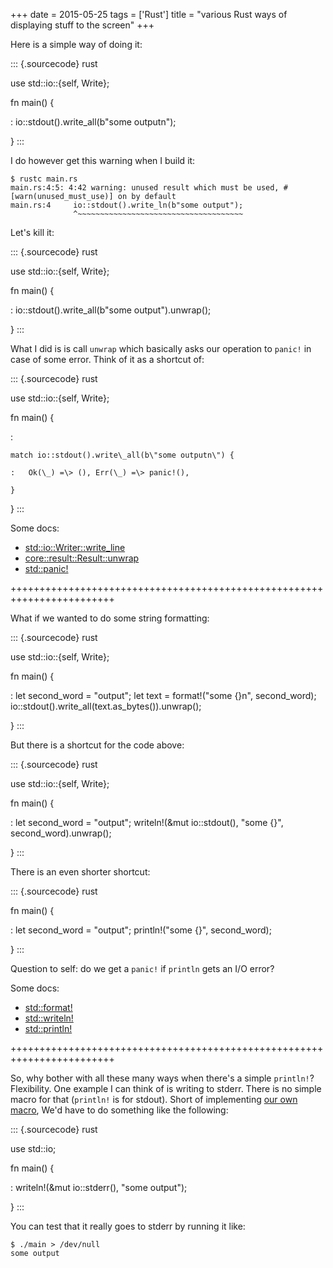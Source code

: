 +++
date = 2015-05-25
tags = ['Rust']
title = "various Rust ways of displaying stuff to the screen"
+++

Here is a simple way of doing it:

::: {.sourcecode}
rust

use std::io::{self, Write};

fn main() {

:   io::stdout().write\_all(b\"some outputn\");

}
:::

I do however get this warning when I build it:

    $ rustc main.rs
    main.rs:4:5: 4:42 warning: unused result which must be used, #[warn(unused_must_use)] on by default
    main.rs:4     io::stdout().write_ln(b"some output");
                  ^~~~~~~~~~~~~~~~~~~~~~~~~~~~~~~~~~~~~~

Let\'s kill it:

::: {.sourcecode}
rust

use std::io::{self, Write};

fn main() {

:   io::stdout().write\_all(b\"some output\").unwrap();

}
:::

What I did is is call `unwrap` which basically asks our operation to
`panic!` in case of some error. Think of it as a shortcut of:

::: {.sourcecode}
rust

use std::io::{self, Write};

fn main() {

:

    match io::stdout().write\_all(b\"some outputn\") {

    :   Ok(\_) =\> (), Err(\_) =\> panic!(),

    }

}
:::

Some docs:

-   [std::io::Writer::write\_line]
-   [core::result::Result::unwrap]
-   [std::panic!]

++++++++++++++++++++++++++++++++++++++++++++++++++++++++++++++++++++++++

What if we wanted to do some string formatting:

::: {.sourcecode}
rust

use std::io::{self, Write};

fn main() {

:   let second\_word = \"output\"; let text = format!(\"some {}n\",
    second\_word); io::stdout().write\_all(text.as\_bytes()).unwrap();

}
:::

But there is a shortcut for the code above:

::: {.sourcecode}
rust

use std::io::{self, Write};

fn main() {

:   let second\_word = \"output\"; writeln!(&mut io::stdout(), \"some
    {}\", second\_word).unwrap();

}
:::

There is an even shorter shortcut:

::: {.sourcecode}
rust

fn main() {

:   let second\_word = \"output\"; println!(\"some {}\", second\_word);

}
:::

Question to self: do we get a `panic!` if `println` gets an I/O error?

Some docs:

-   [std::format!]
-   [std::writeln!]
-   [std::println!]

++++++++++++++++++++++++++++++++++++++++++++++++++++++++++++++++++++++++

So, why bother with all these many ways when there\'s a simple
`println!`? Flexibility. One example I can think of is writing to
stderr. There is no simple macro for that (`println!` is for stdout).
Short of implementing [our own macro], We\'d have to do something like
the following:

::: {.sourcecode}
rust

use std::io;

fn main() {

:   writeln!(&mut io::stderr(), \"some output\");

}
:::

You can test that it really goes to stderr by running it like:

    $ ./main > /dev/null
    some output

  [std::io::Writer::write\_line]: http://doc.rust-lang.org/std/io/trait.Write.html#method.write_all
  [core::result::Result::unwrap]: http://doc.rust-lang.org/std/result/enum.Result.html#method.unwrap
  [std::panic!]: http://doc.rust-lang.org/std/macro.panic!.html
  [std::format!]: http://doc.rust-lang.org/std/macro.format!.html
  [std::writeln!]: http://doc.rust-lang.org/std/macro.writeln!.html
  [std::println!]: http://doc.rust-lang.org/std/macro.println!.html
  [our own macro]: http://stackoverflow.com/a/27590832/321731
